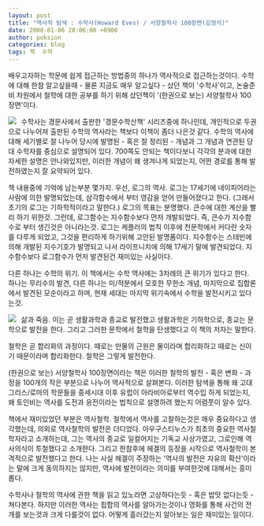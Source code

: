```yaml
---
layout: post
title: "역사적 탐색 : 수학사(Howard Eves) / 서양철학사 100장면(김형석)"
date: 2008-01-06 20:06:00 +0900
author: poksion
categories: blog
tags: 책  수학
---
```


배우고자하는 학문에 쉽게 접근하는 방법중의 하나가 역사적으로 접근하는것이다. 수학에 대해 한참 알고싶을때 - 물론 지금도 매우 알고싶다 - 샀던 책이 '수학사'이고, 논술준비 차원에서 철학에 대한 공부를 하기 위해 샀던책이 '(한권으로 보는) 서양철학사 100장면'이다.

<div class="imageblock left" style="float: left; margin-right: 10px;"><img src="http://image.aladin.co.kr/product/8/46/cover/8972822981_1.jpg"></div>
수학사는 경문사에서 출판한 '경문수학산책' 시리즈중에 하나인데, 개인적으로 두권으로 나누어져 출판된 수학의 역사라는 책보다 이책이 좀더 나은것 같다. 수학의 역사에 대해 세기별로 잘 나누어 당시에 발명된 - 혹은 잘 정리된 - 개념과 그 개념과 연관된 당대 수학자를 중심으로 설명되어 있다. 700쪽도 안되는 책이다보니 각각의 분과에 대한 자세한 설명은 안나와있지만, 이러한 개념이 왜 생겨나게 되었는지, 어떤 경로를 통해 발전하였는지 잘 요약되어 있다.

책 내용중에 기억에 남는부분 몇가지.
우선, 로그의 역사. 로그는 17세기에 네이피어라는 사람에 의한 발명되었는데, 삼각함수에서 부터 영감을 얻어 만들어졌다고 한다. (그래서 초기의 로그는 기하학적이라고 말한다.)  로그의 목표는 분명했다. 큰수에 대한 계산을 빨리 하기 위한것. 그런데, 로그함수는 지수함수보다 먼저 개발되었다. 즉, 큰수가 지수함수로 부터 생긴것은 아니라는것. 로그는 케플러의 법칙 이후에 천문학에서 커다란 숫자를 다루게 되었고, 그것을 편리하게 하기위해 고안된 발명품이다. 지수함수는 스테빈에 의해 개발된 지수기호가 발명되고 나서 라이프니치에 의해 17세기 말에 발견되었다. 지수함수보다 로그함수가 먼저 발견된건 재미있는 사실이다.

다른 하나는 수학의 위기. 이 책에서는 수학 역사에는 3차례의 큰 위기가 있다고 한다. 하나는 무리수의 발견, 다른 하나는 미/적분에서 모호한 무한소 개념, 마지막으로 집합론에서 발견된 모순이라고 하며, 현재 세대는 마지막 위기속에서 수학을 발전시키고 있다는것.

<div class="imageblock left" style="float: left; margin-right: 10px;"><img src="http://image.aladin.co.kr/product/7/59/cover/8985466208_2.jpg"></div>

삶과 죽음. 이는 곧 생활과학과 종교로 발전했고 생활과학은 기하학으로, 종교는 문학으로 발전을 한다. 그리고 그러한 문학에서 철학을 탄생했다고 이 책의 저자는 말한다.

철학은 곧 합리화의 과정이다. 때로는 만물의 근원은 물이라며 합리화하고 때로는 신이기 때문이라며 합리화한다. 철학은 그렇게 발전한다.

(한권으로 보는) 서양철학사 100장면이라는 책은 이러한 철학의 발전 - 혹은 변화 - 과정을 100개의 작은 부분으로 나누어 역사적으로 살펴본다. 이러한 탐색을 통해 왜 고대 그리스/로마의 학문들을 중세시대 이후 유럽이 아라비아로부터 역수입 하게 되었는지, 왜 토인비는 역사를 도전과 응전이라는 법칙으로 설명하려 했는지 어렴풋이 알수 있다. 

책에서 재미있었던 부분은 역사철학. 철학에서 역사를 고찰하는것은 매우 중요하다고 생각했는데, 의외로 역사철학의 발전은 더디었다. 아우구스티누스가 최초의 중요한 역사철학자라고 소개하는데, 그는 역사의 종교로 일컬어지는 기독교 사상가였고, 그로인해 역사의식이 투철했다고 소개한다. 그리고 한참후에 헤겔의 등장을 시작으로 역사철학이 본격적으로 발전했다고 한다. 나는 사실 헤겔이 주장하는 '역사의 발전은 자유의 확산'이라는 말에 크게 동의하지는 않지만, 역사에 발전이라는 의미를 부여한것에 대해서는 흥미롭다.

수학사나 철학의 역사에 관한 책을 읽고 있노라면 고상하다는듯 - 혹은 밥맛 없다는듯 - 쳐다본다. 하지만 이러한 역사는 힙합의 역사를 알아가는것이나 영화를 통해 사건의 전개를 보는것과 크게 다를것이 없다. 어떻게 흘러갔는지 알아보는 일은 재미있는 일이다.

